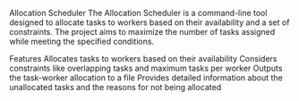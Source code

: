 Allocation Scheduler
The Allocation Scheduler is a command-line tool designed to allocate tasks to workers based on their availability and a set of constraints. The project aims to maximize the number of tasks assigned while meeting the specified conditions.

Features
Allocates tasks to workers based on their availability
Considers constraints like overlapping tasks and maximum tasks per worker
Outputs the task-worker allocation to a file
Provides detailed information about the unallocated tasks and the reasons for not being allocated
